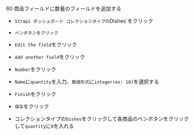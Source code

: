 60 商品フィールドに数量のフィールドを追加する

+ `Strapi ダッシュボード コレクションタイプの`Dishes`をクリック<br>

+ `ペンボタンをクリック`<br>

+ `Edit the field`をクリック<br>

+ `Add another field`をクリック<br>

+ `Number`をクリック<br>

+ `Name`に`quantity`を入力、`数値形式`に`integer(ex: 10)`を選択する<br>

+ `Finish`をクリック<br>

+ `保存`をクリック<br>

+ コレクションタイプの`Dishes`をクリックして各商品のペンボタンをクリックして`quantity`に`0`を入れる<br>
